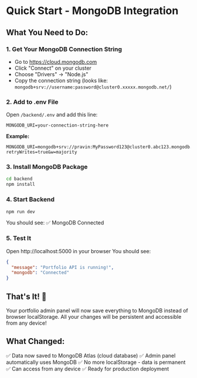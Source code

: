 # Quick Start - MongoDB Integration

## What You Need to Do:

### 1. Get Your MongoDB Connection String
- Go to https://cloud.mongodb.com
- Click "Connect" on your cluster
- Choose "Drivers" → "Node.js"
- Copy the connection string (looks like: `mongodb+srv://username:password@cluster0.xxxxx.mongodb.net/`)

### 2. Add to .env File
Open `/backend/.env` and add this line:
```
MONGODB_URI=your-connection-string-here
```

**Example:**
```
MONGODB_URI=mongodb+srv://pravin:MyPassword123@cluster0.abc123.mongodb.net/portfolio?retryWrites=true&w=majority
```

### 3. Install MongoDB Package
```bash
cd backend
npm install
```

### 4. Start Backend
```bash
npm run dev
```

You should see: ✅ MongoDB Connected

### 5. Test It
Open http://localhost:5000 in your browser
You should see:
```json
{
  "message": "Portfolio API is running!",
  "mongodb": "Connected"
}
```

## That's It! 🎉

Your portfolio admin panel will now save everything to MongoDB instead of browser localStorage. All your changes will be persistent and accessible from any device!

## What Changed:
✅ Data now saved to MongoDB Atlas (cloud database)
✅ Admin panel automatically uses MongoDB
✅ No more localStorage - data is permanent
✅ Can access from any device
✅ Ready for production deployment
